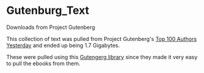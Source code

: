 # Gutenburg_Text
Downloads from Project Gutenberg

This collection of text was pulled from Project Gutenberg's [Top 100 Authors Yesterday](https://www.gutenberg.org/browse/scores/top#authors-last1) and ended up being 1.7 Gigabytes. 

These were pulled using this [Gutengerg library](https://github.com/c-w/Gutenberg) since they made it very easy to pull the ebooks from them. 
